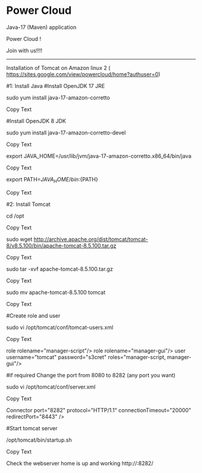 # Power Cloud
Java-17 (Maven) application 

Power Cloud !

Join with us!!!!



-----------------------------------------------
Installation of Tomcat on Amazon linux 2  ( https://sites.google.com/view/powercloud/home?authuser=0)


#1: Install Java
#Install OpenJDK 17 JRE

sudo yum install  java-17-amazon-corretto
		
Copy Text

#Install OpenJDK 8 JDK


sudo yum install java-17-amazon-corretto-devel
		
Copy Text

export JAVA_HOME=/usr/lib/jvm/java-17-amazon-corretto.x86_64/bin/java
		
Copy Text

export PATH=${JAVA_HOME}/bin:${PATH}
		
Copy Text

#2: Install Tomcat


cd /opt
		
Copy Text

sudo wget http://archive.apache.org/dist/tomcat/tomcat-8/v8.5.100/bin/apache-tomcat-8.5.100.tar.gz
		
Copy Text

sudo tar -xvf apache-tomcat-8.5.100.tar.gz
		
Copy Text

sudo mv apache-tomcat-8.5.100 tomcat
		
Copy Text

#Create role and user


sudo vi /opt/tomcat/conf/tomcat-users.xml
		
Copy Text

role rolename="manager-script"/>
role rolename="manager-gui"/>
user username="tomcat" password="s3cret" roles="manager-script, manager-gui"/>

#if required Change the port from 8080 to 8282 (any port you want)


sudo vi /opt/tomcat/conf/server.xml
		
Copy Text

Connector port="8282" protocol="HTTP/1.1"
connectionTimeout="20000"
redirectPort="8443" />

#Start tomcat server


/opt/tomcat/bin/startup.sh
		
Copy Text


Check the webserver home is up and working
http://:8282/
